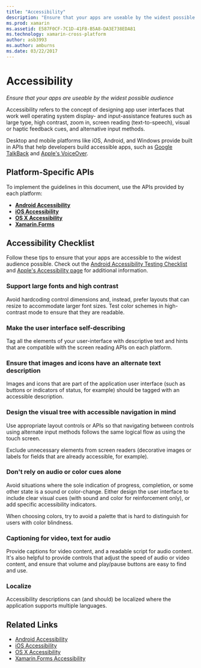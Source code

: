 ```yaml
---
title: "Accessibility"
description: "Ensure that your apps are useable by the widest possible audience"
ms.prod: xamarin
ms.assetid: E587F0CF-7C1D-41F8-B5A8-DA3E738EDA81
ms.technology: xamarin-cross-platform
author: asb3993
ms.author: amburns
ms.date: 03/22/2017
---
```


# Accessibility

_Ensure that your apps are useable by the widest possible audience_

Accessibility refers to the concept of designing app user interfaces
that work well operating system display- and input-assistance features
such as large type, high contrast, zoom in, screen reading
(text-to-speech), visual or haptic feedback cues, and alternative input methods.

Desktop and mobile platforms like iOS, Android, and Windows provide
built in APIs that help developers build accessible apps, such as
[Google TalkBack](https://play.google.com/store/apps/details?id=com.google.android.marvin.talkback) and
[Apple's VoiceOver](http://www.apple.com/accessibility/ios/voiceover/).

## Platform-Specific APIs

To implement the guidelines in this document, use the APIs provided
by each platform:

- [**Android Accessibility**](~/android/app-fundamentals/accessibility.md)
- [**iOS Accessibility**](~/ios/app-fundamentals/accessibility.md)
- [**OS X Accessibility**](~/mac/app-fundamentals/accessibility.md)
- [**Xamarin.Forms**](~/xamarin-forms/app-fundamentals/accessibility/index.md)

<a name="checklist" />

## Accessibility Checklist

Follow these tips to ensure that your apps are accessible to
the widest audience possible. Check out the [Android Accessibility Testing Checklist](http://developer.android.com/training/accessibility/testing.html)
and [Apple's Accessibility page](http://www.apple.com/accessibility/)
for additional information.

### Support large fonts and high contrast

Avoid hardcoding control dimensions and, instead, prefer
layouts that can resize to accommodate larger font sizes.
Test color schemes in high-contrast mode
to ensure that they are readable.

### Make the user interface self-describing

Tag all the elements of your user-interface with
descriptive text and hints that are compatible
with the screen reading APIs on each platform.

### Ensure that images and icons have an alternate text description

Images and icons that are part of the application
user interface (such as buttons or indicators of status, for example)
should be tagged with an accessible description.

### Design the visual tree with accessible navigation in mind

Use appropriate layout controls or APIs so that
navigating between controls using alternate input
methods follows the same logical flow as using
the touch screen.

Exclude unnecessary elements from screen readers
(decorative images or labels for fields that are
already accessible, for example).

### Don't rely on audio or color cues alone

Avoid situations where the sole indication of
progress, completion, or some other state is a sound or
color-change. Either design the user interface to
include clear visual cues (with sound and color for
reinforcement only), or add specific accessibility indicators.

When choosing colors, try to avoid a palette that
is hard to distinguish for users with color blindness.

### Captioning for video, text for audio

Provide captions for video content, and a readable
script for audio content. It's also helpful
to provide controls that adjust the speed of audio or video
content, and ensure that volume and play/pause buttons
are easy to find and use.

### Localize

Accessibility descriptions can (and should) be localized
where the application supports multiple languages.



## Related Links

- [Android Accessibility](~/android/app-fundamentals/accessibility.md)
- [iOS Accessibility](~/ios/app-fundamentals/accessibility.md)
- [OS X Accessibility](~/mac/app-fundamentals/accessibility.md)
- [Xamarin.Forms Accessibility](~/xamarin-forms/app-fundamentals/accessibility/index.md)
